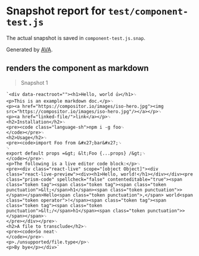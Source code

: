 # Snapshot report for `test/component-test.js`

The actual snapshot is saved in `component-test.js.snap`.

Generated by [AVA](https://ava.li).

## renders the component as markdown

> Snapshot 1

    `<div data-reactroot=""><h1>Hello, world 👍</h1>␊
    <p>This is an example markdown doc.</p>␊
    <p><a href="https://compositor.io/images/iso-hero.jpg"><img src="https://compositor.io/images/iso-hero.jpg"/></a></p>␊
    <p><a href="linked-file/">link</a></p>␊
    <h2>Installation</h2>␊
    <pre><code class="language-sh">npm i -g foo␊
    </code></pre>␊
    <h2>Usage</h2>␊
    <pre><code>import Foo from &#x27;bar&#x27;␊
    ␊
    export default props =&gt; &lt;Foo {...props} /&gt;␊
    </code></pre>␊
    <p>The following is a live editor code block:</p>␊
    <pre><div class="react-live" scope="[object Object]"><div class="react-live-preview"><div><h1>Hello, world!</h1></div></div><pre class="prism-code" spellcheck="false" contenteditable="true"><span class="token tag"><span class="token tag"><span class="token punctuation">&lt;</span>h1</span><span class="token punctuation">></span></span>Hello<span class="token punctuation">,</span> world<span class="token operator">!</span><span class="token tag"><span class="token tag"><span class="token punctuation">&lt;/</span>h1</span><span class="token punctuation">></span></span>␊
    </pre></div></pre>␊
    <h2>A file to transclude</h2>␊
    <pre><code>So neat␊
    </code></pre>␊
    <p>./unsupported/file.type</p>␊
    <p>By bye</p></div>`

